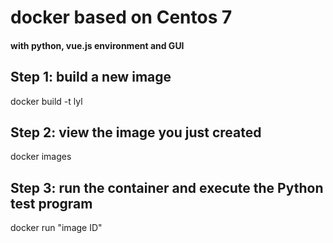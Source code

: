 # docker based on Centos 7
#### with python, vue.js environment and GUI 
## Step 1:  build a new image
docker build -t lyl
## Step 2:  view the image you just created
docker images
## Step 3:  run the container and execute the Python test program
docker run "image ID"
